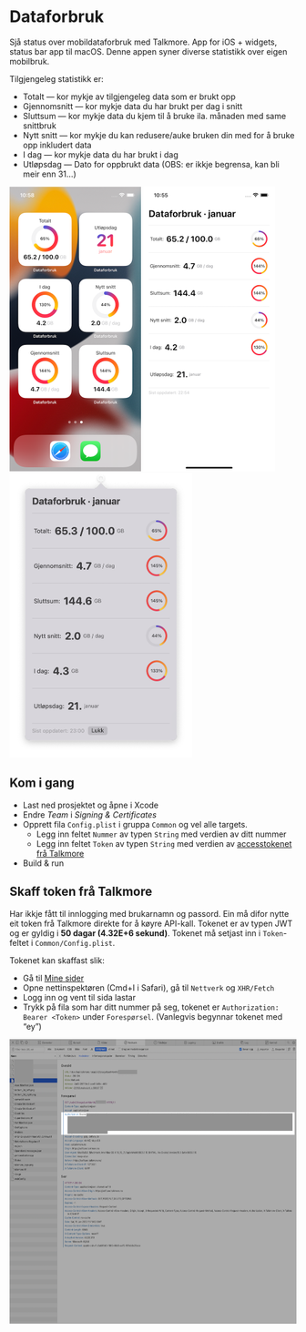 # Dataforbruk

Sjå status over mobildataforbruk med Talkmore. App for iOS + widgets, status bar app til macOS. Denne appen syner diverse statistikk over eigen mobilbruk.

Tilgjengeleg statistikk er:

- Totalt — kor mykje av tilgjengeleg data som er brukt opp
- Gjennomsnitt — kor mykje data du har brukt per dag i snitt
- Sluttsum — kor mykje data du kjem til å bruke ila. månaden med same snittbruk
- Nytt snitt — kor mykje du kan redusere/auke bruken din med for å bruke opp inkludert data
- I dag — kor mykje data du har brukt i dag
- Utløpsdag — Dato for oppbrukt data (OBS: er ikkje begrensa, kan bli meir enn 31…)

<p float="left">
    <picture>
        <source srcset="Resources/widgetsDark.png" media="(prefers-color-scheme: dark)">
        <img src="Resources/widgets.png" alt="Widgets" height="500px">
    </picture>
    <picture>
        <source srcset="Resources/iOSDark.png" media="(prefers-color-scheme: dark)">
        <img src="Resources/iOS.png" alt="iOS app" height="500px">
    </picture>
    <picture>
        <source srcset="Resources/macOSDark.png" media="(prefers-color-scheme: dark)">
        <img src="Resources/macOS.png" alt="Widgets" height="500px">
    </picture>
</p>

## Kom i gang

- Last ned prosjektet og åpne i Xcode
- Endre *Team* i *Signing & Certificates*
- Opprett fila `Config.plist` i gruppa `Common` og vel alle targets.
  - Legg inn feltet `Nummer` av typen `String` med verdien av ditt nummer
  - Legg inn feltet `Token` av typen `String` med verdien av [accesstokenet frå Talkmore](#skaff-token-frå-talkmore)
- Build & run

## Skaff token frå Talkmore

Har ikkje fått til innlogging med brukarnamn og passord. Ein må difor nytte eit token frå Talkmore direkte for å køyre API-kall. Tokenet er av typen JWT og er gyldig i **50 dagar (4.32E+6 sekund)**.
Tokenet må setjast inn i `Token`-feltet i `Common/Config.plist`.

Tokenet kan skaffast slik:

- Gå til [Mine sider](https://talkmore.no/login)
- Opne nettinspektøren (Cmd+I i Safari), gå til `Nettverk` og `XHR/Fetch`
- Logg inn og vent til sida lastar
- Trykk på fila som har ditt nummer på seg, tokenet er `Authorization: Bearer <Token>` under `Forespørsel`. (Vanlegvis begynnar tokenet med “ey”)

<img src="Resources/inspector.png" alt="Nettverk i nettinspektøren til Safari" height="500px">